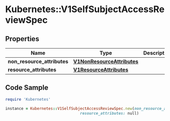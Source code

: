 # Kubernetes::V1SelfSubjectAccessReviewSpec

## Properties

Name | Type | Description | Notes
------------ | ------------- | ------------- | -------------
**non_resource_attributes** | [**V1NonResourceAttributes**](V1NonResourceAttributes.md) |  | [optional] 
**resource_attributes** | [**V1ResourceAttributes**](V1ResourceAttributes.md) |  | [optional] 

## Code Sample

```ruby
require 'Kubernetes'

instance = Kubernetes::V1SelfSubjectAccessReviewSpec.new(non_resource_attributes: null,
                                 resource_attributes: null)
```



